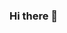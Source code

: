 ### Hi there 👋

<!--
**n1tr0-5urf3r/n1tr0-5urf3r** is a ✨ _special_ ✨ repository because its `README.md` (this file) appears on your GitHub profile.

### Hi there 👋

[![Python](https://img.shields.io/static/v1?label=&message=Python&color=272727&logo=python&logoColor=00ff00&style=for-the-badge)](https://www.python.org)
[![Java](https://img.shields.io/static/v1?label=&message=Java&color=272727&logo=java&logoColor=00ff00&style=for-the-badge)](https://openjdk.java.net)
[![Racket](https://img.shields.io/static/v1?label=&message=Racket&color=272727&logo=Racket&logoColor=00ff00&style=for-the-badge)](https://www.racket-lang.org)
[![PHP](https://img.shields.io/static/v1?label=&message=PHP&color=272727&logo=php&logoColor=00ff00&style=for-the-badge)](https://www.php.net)
[![Javascript](https://img.shields.io/static/v1?label=&message=Javascript&color=272727&logo=javascript&logoColor=00ff00&style=for-the-badge)](https://developer.mozilla.org/de/docs/Web/JavaScript)
[![Bash](https://img.shields.io/static/v1?label=&message=Bash&color=272727&logo=gnu-bash&logoColor=00ff00&style=for-the-badge)](https://www.linux.org)

[![LaTeX](https://img.shields.io/static/v1?label=&message=LaTeX&color=272727&logo=latex&logoColor=00ff00&style=for-the-badge)](https://www.latex-project.org/)
[![HTML](https://img.shields.io/static/v1?label=&message=HTML&color=272727&logo=HTML5&logoColor=00ff00&style=for-the-badge)](https://www.w3schools.com/html/)

[![Cisco](https://img.shields.io/static/v1?label=&message=Cisco&color=272727&logo=cisco&logoColor=00ff00&style=for-the-badge)](https://www.cisco.com/c/de_de/index.html)
[![Apache](https://img.shields.io/static/v1?label=&message=Apache&color=272727&logo=Apache&logoColor=00ff00&style=for-the-badge)](https://apache.org/)
[![Nginx](https://img.shields.io/static/v1?label=&message=Nginx&color=272727&logo=Nginx&logoColor=00ff00&style=for-the-badge)](https://www.nginx.com/)
[![vmware](https://img.shields.io/static/v1?label=&message=vmware&color=272727&logo=vmware&logoColor=00ff00&style=for-the-badge)](https://www.vmware.com/)

[![Linux](https://img.shields.io/static/v1?label=&message=Linux&color=272727&logo=linux&logoColor=00ff00&style=for-the-badge)](https://www.linux.org)
[![Arch Linux](https://img.shields.io/static/v1?label=&message=Arch%20Linux&color=272727&logo=arch-linux&logoColor=00ff00&style=for-the-badge)](https://www.archlinux.de/)
[![Windows](https://img.shields.io/static/v1?label=&message=Windows&color=272727&logo=windows&logoColor=00ff00&style=for-the-badge)](https://www.microsoft.com/de-de/windows)


[![n1tr0's statistics](https://github-readme-stats.vercel.app/api?username=n1tr0-5urf3r&show_icons=true&locale=en&count_private=true&bg_color=131723&theme=dark&text_color=009900&title_color=00ff00&hide_border=true)](https://www.github.com/n1tr0-5urf3r)

[![Langs](https://github-readme-stats.vercel.app/api/top-langs/?username=n1tr0-5urf3r&title_color=00ff00&text_color=009900&bg_color=131723&count_private=true&layout=default&theme=dark&hide_border=true)](https://www.github.com/n1tr0-5urf3r)
